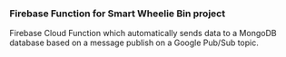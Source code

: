 ### Firebase Function for Smart Wheelie Bin project
Firebase Cloud Function which automatically sends data to a MongoDB database based on a message publish on a Google Pub/Sub topic.
